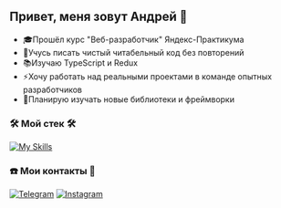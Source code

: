 ## Привет, меня зовут Андрей 👋

* 🎓Прошёл курс "Веб-разработчик" Яндекс-Практикума
* 📝Учусь писать чистый читабельный код без повторений
* 📚Изучаю TypeScript и Redux
* ⚡Хочу работать над реальными проектами в команде опытных разработчиков
* 🧩Планирую изучать новые библиотеки и фреймворки

### 🛠️ **Мой стек** 🛠️  
[![My Skills](https://skillicons.dev/icons?i=js,html,css,react,babel,nodejs,postman,mongodb,jest,git,express,nginx)](https://skillicons.dev)

### ☎️ **Мои контакты** 💬
[![Telegram](https://img.shields.io/badge/-Telegram-090909?style=for-the-badge&logo=telegram&logoColor=27A0D9)](https://t.me/andreikodev)
[![Instagram](https://img.shields.io/badge/-Instagram-090909?style=for-the-badge&logo=instagram&logoColor=B4068E)](https://www.instagram.com/andreyklepko)


<!--
**andreiklepko88/andreiklepko88** is a ✨ _special_ ✨ repository because its `README.md` (this file) appears on your GitHub profile.

Here are some ideas to get you started:

- 🔭 I’m currently working on ...
- 🌱 I’m currently learning ...
- 👯 I’m looking to collaborate on ...
- 🤔 I’m looking for help with ...
- 💬 Ask me about ...
- 📫 How to reach me: ...
- 😄 Pronouns: ...
- ⚡ Fun fact: ...
-->
